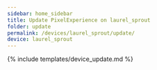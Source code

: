 ```yaml
---
sidebar: home_sidebar
title: Update PixelExperience on laurel_sprout
folder: update
permalink: /devices/laurel_sprout/update/
device: laurel_sprout
---
```

{% include templates/device_update.md %}
